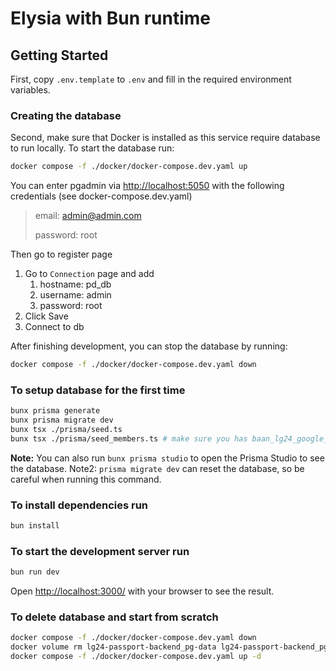 # Elysia with Bun runtime

## Getting Started

First, copy `.env.template` to `.env` and fill in the required environment variables.

### Creating the database

Second, make sure that Docker is installed as this service require database to run locally. To start the database run:

```bash
docker compose -f ./docker/docker-compose.dev.yaml up
```

You can enter pgadmin via <http://localhost:5050> with the following credentials (see docker-compose.dev.yaml)

> email: <admin@admin.com>
>
> password: root

Then go to register page

1. Go to `Connection` page and add
   1. hostname: pd_db
   2. username: admin
   3. password: root
2. Click Save
3. Connect to db

After finishing development, you can stop the database by running:

```bash
docker compose -f ./docker/docker-compose.dev.yaml down
```

### To setup database for the first time

```bash
bunx prisma generate
bunx prisma migrate dev
bunx tsx ./prisma/seed.ts
bunx tsx ./prisma/seed_members.ts # make sure you has baan_lg24_google_id.csv in /prisma folder
```

**Note:** You can also run `bunx prisma studio` to open the Prisma Studio to see the database.
Note2: `prisma migrate dev` can reset the database, so be careful when running this command.

### To install dependencies run

```bash
bun install
```

### To start the development server run

```bash
bun run dev
```

Open <http://localhost:3000/> with your browser to see the result.

### To delete database and start from scratch

```bash
docker compose -f ./docker/docker-compose.dev.yaml down
docker volume rm lg24-passport-backend_pg-data lg24-passport-backend_pgadmin-data
docker compose -f ./docker/docker-compose.dev.yaml up -d
```
